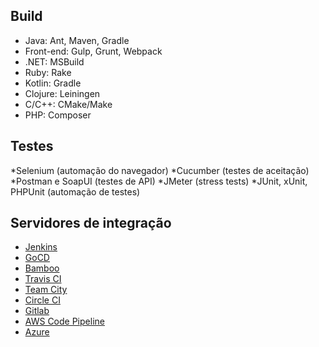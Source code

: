 ## Build

* Java: Ant, Maven, Gradle
* Front-end: Gulp, Grunt, Webpack
* .NET: MSBuild
* Ruby: Rake
* Kotlin: Gradle
* Clojure: Leiningen
* C/C++: CMake/Make
* PHP: Composer

## Testes

*Selenium (automação do navegador)
*Cucumber (testes de aceitação)
*Postman e SoapUI (testes de API)
*JMeter (stress tests)
*JUnit, xUnit, PHPUnit (automação de testes)

## Servidores de integração

* [Jenkins](https://jenkins.io/)
* [GoCD](https://www.gocd.org/)
* [Bamboo](https://www.atlassian.com/br/software/bamboo)
* [Travis CI](https://travis-ci.org/)
* [Team City](https://www.jetbrains.com/teamcity/)
* [Circle CI](https://circleci.com/)
* [Gitlab](https://about.gitlab.com/product/continuous-integration/)
* [AWS Code Pipeline](https://aws.amazon.com/codepipeline/)
* [Azure](https://azure.microsoft.com/pt-br/services/devops/server/)